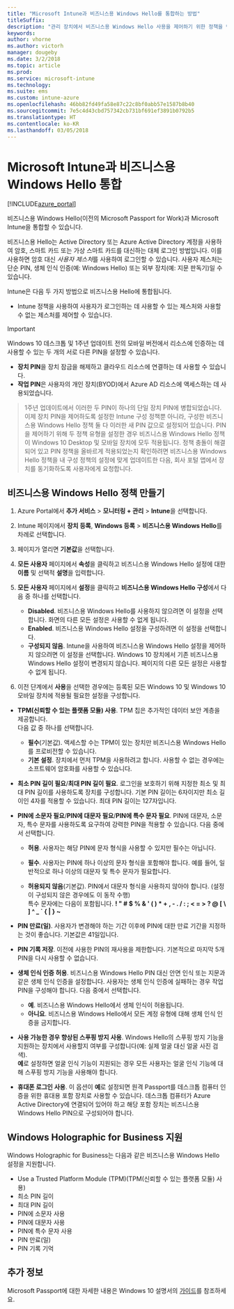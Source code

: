 ```yaml
---
title: "Microsoft Intune과 비즈니스용 Windows Hello를 통합하는 방법"
titleSuffix: 
description: "관리 장치에서 비즈니스용 Windows Hello 사용을 제어하기 위한 정책을 만드는 방법을 알아봅니다.\""
keywords: 
author: vhorne
ms.author: victorh
manager: dougeby
ms.date: 3/2/2018
ms.topic: article
ms.prod: 
ms.service: microsoft-intune
ms.technology: 
ms.suite: ems
ms.custom: intune-azure
ms.openlocfilehash: 46bb82fd49fa58e87c22c8bf0abb57e1587b8b40
ms.sourcegitcommit: 7e5c4d43cbd757342cb731bf691ef3891b0792b5
ms.translationtype: HT
ms.contentlocale: ko-KR
ms.lasthandoff: 03/05/2018
---
```

# <a name="integrate-windows-hello-for-business-with-microsoft-intune"></a>Microsoft Intune과 비즈니스용 Windows Hello 통합


[!INCLUDE[azure_portal](./includes/azure_portal.md)]

비즈니스용 Windows Hello(이전의 Microsoft Passport for Work)과 Microsoft Intune을 통합할 수 있습니다.

 비즈니스용 Hello는 Active Directory 또는 Azure Active Directory 계정을 사용하여 암호, 스마트 카드 또는 가상 스마트 카드를 대신하는 대체 로그인 방법입니다. 이를 사용하면 암호 대신 *사용자 제스처*를 사용하여 로그인할 수 있습니다. 사용자 제스처는 단순 PIN, 생체 인식 인증(예: Windows Hello) 또는 외부 장치(예: 지문 판독기)일 수 있습니다.

Intune은 다음 두 가지 방법으로 비즈니스용 Hello에 통합됩니다.

-   Intune 정책을 사용하여 사용자가 로그인하는 데 사용할 수 있는 제스처와 사용할 수 없는 제스처를 제어할 수 있습니다.

<!--- -   You can store authentication certificates in the Windows Hello for Business key storage provider (KSP). For more information, see [Secure resource access with certificate profiles in Microsoft Intune](secure-resource-access-with-certificate-profiles.md). --->

> [!IMPORTANT]
> Windows 10 데스크톱 및 1주년 업데이트 전의 모바일 버전에서 리소스에 인증하는 데 사용할 수 있는 두 개의 서로 다른 PIN을 설정할 수 있습니다.
- **장치 PIN**을 장치 잠금을 해제하고 클라우드 리소스에 연결하는 데 사용할 수 있습니다.
- **작업 PIN**은 사용자의 개인 장치(BYOD)에서 Azure AD 리소스에 액세스하는 데 사용되었습니다.

>1주년 업데이트에서 이러한 두 PIN이 하나의 단일 장치 PIN에 병합되었습니다.
이제 장치 PIN을 제어하도록 설정한 Intune 구성 정책뿐 아니라, 구성한 비즈니스용 Windows Hello 정책 둘 다 이러한 새 PIN 값으로 설정되어 있습니다.
PIN을 제어하기 위해 두 정책 유형을 설정한 경우 비즈니스용 Windows Hello 정책이 Windows 10 Desktop 및 모바일 장치에 모두 적용됩니다.
정책 충돌이 해결되어 있고 PIN 정책을 올바르게 적용되었는지 확인하려면 비즈니스용 Windows Hello 정책을 내 구성 정책의 설정에 맞게 업데이트한 다음, 회사 포털 앱에서 장치를 동기화하도록 사용자에게 요청합니다.



## <a name="create-a-windows-hello-for-business-policy"></a>비즈니스용 Windows Hello 정책 만들기

1.  Azure Portal에서 **추가 서비스** > **모니터링 + 관리** > **Intune**을 선택합니다.

2.  Intune 페이지에서 **장치 등록**, **Windows 등록** > **비즈니스용 Windows Hello**를 차례로 선택합니다.

3.  페이지가 열리면 **기본값**을 선택합니다.

4.  **모든 사용자** 페이지에서 **속성**을 클릭하고 비즈니스용 Windows Hello 설정에 대한 **이름** 및 선택적 **설명**을 입력합니다.

5. **모든 사용자** 페이지에서 **설정**을 클릭하고 **비즈니스용 Windows Hello 구성**에서 다음 중 하나를 선택합니다.

    - **Disabled**. 비즈니스용 Windows Hello를 사용하지 않으려면 이 설정을 선택합니다. 화면의 다른 모든 설정은 사용할 수 없게 됩니다.
    - **Enabled**. 비즈니스용 Windows Hello 설정을 구성하려면 이 설정을 선택합니다.
    - **구성되지 않음**. Intune을 사용하여 비즈니스용 Windows Hello 설정을 제어하지 않으려면 이 설정을 선택합니다. Windows 10 장치에서 기존 비즈니스용 Windows Hello 설정이 변경되지 않습니다. 페이지의 다른 모든 설정은 사용할 수 없게 됩니다.

6.  이전 단계에서 **사용**을 선택한 경우에는 등록된 모든 Windows 10 및 Windows 10 모바일 장치에 적용될 필요한 설정을 구성합니다.

 - **TPM(신뢰할 수 있는 플랫폼 모듈) 사용**. TPM 칩은 추가적인 데이터 보안 계층을 제공합니다.<br>다음 값 중 하나를 선택합니다.

     - **필수**(기본값). 액세스할 수는 TPM이 있는 장치만 비즈니스용 Windows Hello를 프로비전할 수 있습니다.
     - **기본 설정**. 장치에서 먼저 TPM을 사용하려고 합니다. 사용할 수 없는 경우에는 소프트웨어 암호화를 사용할 수 있습니다.

 - **최소 PIN 길이 필요**/**최대 PIN 길이 필요**. 로그인을 보호하기 위해 지정한 최소 및 최대 PIN 길이를 사용하도록 장치를 구성합니다. 기본 PIN 길이는 6자이지만 최소 길이인 4자를 적용할 수 있습니다. 최대 PIN 길이는 127자입니다.

 - **PIN에 소문자 필요**/**PIN에 대문자 필요**/**PIN에 특수 문자 필요**. PIN에 대문자, 소문자, 특수 문자를 사용하도록 요구하여 강력한 PIN을 적용할 수 있습니다. 다음 중에서 선택합니다.

     - **허용**. 사용자는 해당 PIN에 문자 형식을 사용할 수 있지만 필수는 아닙니다.

     - **필수**. 사용자는 PIN에 하나 이상의 문자 형식을 포함해야 합니다. 예를 들어, 일반적으로 하나 이상의 대문자 및 특수 문자가 필요합니다.

     - **허용되지 않음**(기본값). PIN에서 대문자 형식을 사용하지 않아야 합니다. (설정이 구성되지 않은 경우에도 이 동작 수행)<br>특수 문자에는 다음이 포함됩니다. **! " # $ % &amp; ' ( ) &#42; + , - . / : ; &lt; = &gt; ? @ [ \ ] ^ _ &#96; { &#124; } ~**

 - **PIN 만료(일)**. 사용자가 변경해야 하는 기간 이후에 PIN에 대한 만료 기간을 지정하는 것이 좋습니다. 기본값은 41일입니다.

 - **PIN 기록 저장**. 이전에 사용한 PIN의 재사용을 제한합니다. 기본적으로 마지막 5개 PIN을 다시 사용할 수 없습니다.

 - **생체 인식 인증 허용**. 비즈니스용 Windows Hello PIN 대신 안면 인식 또는 지문과 같은 생체 인식 인증을 설정합니다. 사용자는 생체 인식 인증에 실패하는 경우 작업 PIN을 구성해야 합니다. 다음 중에서 선택합니다.

     - **예**. 비즈니스용 Windows Hello에서 생체 인식이 허용됩니다.
     - **아니요**. 비즈니스용 Windows Hello에서 모든 계정 유형에 대해 생체 인식 인증을 금지합니다.

 - **사용 가능한 경우 향상된 스푸핑 방지 사용**. Windows Hello의 스푸핑 방지 기능을 지원하는 장치에서 사용할지 여부를 구성합니다(예: 실제 얼굴 대신 얼굴 사진 검색).<br>**예**로 설정하면 얼굴 인식 기능이 지원되는 경우 모든 사용자는 얼굴 인식 기능에 대해 스푸핑 방지 기능을 사용해야 합니다.

 - **휴대폰 로그인 사용**. 이 옵션이 **예**로 설정되면 원격 Passport를 데스크톱 컴퓨터 인증을 위한 휴대용 포함 장치로 사용할 수 있습니다. 데스크톱 컴퓨터가 Azure Active Directory에 연결되어 있어야 하고 해당 포함 장치는 비즈니스용 Windows Hello PIN으로 구성되어야 합니다.

## <a name="windows-holographic-for-business-support"></a>Windows Holographic for Business 지원

Windows Holographic for Business는 다음과 같은 비즈니스용 Windows Hello 설정을 지원합니다.

- Use a Trusted Platform Module (TPM)(TPM(신뢰할 수 있는 플랫폼 모듈) 사용)
- 최소 PIN 길이
- 최대 PIN 길이
- PIN에 소문자 사용
- PIN에 대문자 사용
- PIN에 특수 문자 사용
- PIN 만료(일)
- PIN 기록 기억

## <a name="further-information"></a>추가 정보
Microsoft Passport에 대한 자세한 내용은 Windows 10 설명서의 [가이드](https://technet.microsoft.com/library/mt589441.aspx)를 참조하세요.
